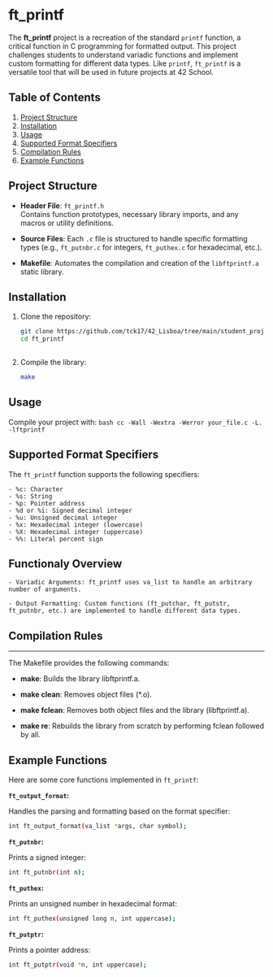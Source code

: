 # ft_printf

The **ft_printf** project is a recreation of the standard `printf` function, a critical function in C programming for formatted output. This project challenges students to understand variadic functions and implement custom formatting for different data types. Like `printf`, `ft_printf` is a versatile tool that will be used in future projects at 42 School.

## Table of Contents
1. [Project Structure](#project-structure)
2. [Installation](#installation)
3. [Usage](#usage)
4. [Supported Format Specifiers](#supported-format-specifiers)
5. [Compilation Rules](#compilation-rules)
6. [Example Functions](#example-functions)

## Project Structure

- **Header File**: `ft_printf.h`  
  Contains function prototypes, necessary library imports, and any macros or utility definitions.

- **Source Files**: Each `.c` file is structured to handle specific formatting types (e.g., `ft_putnbr.c` for integers, `ft_puthex.c` for hexadecimal, etc.).

- **Makefile**: Automates the compilation and creation of the `libftprintf.a` static library.

## Installation

1. Clone the repository:
   ```bash
   git clone https://github.com/tck17/42_Lisboa/tree/main/student_projects/ft_printf
   cd ft_printf
  
2. Compile the library:
   ```bash
   make

## Usage

Compile your project with:
	```bash
	cc -Wall -Wextra -Werror your_file.c -L. -lftprintf
	```  

## Supported Format Specifiers

The `ft_printf` function supports the following specifiers:

    - %c: Character
    - %s: String
    - %p: Pointer address
    - %d or %i: Signed decimal integer
    - %u: Unsigned decimal integer
    - %x: Hexadecimal integer (lowercase)
    - %X: Hexadecimal integer (uppercase)
    - %%: Literal percent sign

## Functionaly Overview
	
	- Variadic Arguments: ft_printf uses va_list to handle an arbitrary number of arguments.

	- Output Formatting: Custom functions (ft_putchar, ft_putstr, ft_putnbr, etc.) are implemented to handle different data types.

## Compilation Rules
-----------------

The Makefile provides the following commands:

*   **make**: Builds the library libftprintf.a.
    
*   **make clean**: Removes object files (\*.o).
    
*   **make fclean**: Removes both object files and the library (libftprintf.a).
    
*   **make re**: Rebuilds the library from scratch by performing fclean followed by all.


## Example Functions

Here are some core functions implemented in `ft_printf`:

**`ft_output_format`:**

Handles the parsing and formatting based on the format specifier:
```bash
int ft_output_format(va_list *args, char symbol);
```

**`ft_putnbr`:**

Prints a signed integer:
```bash
int ft_putnbr(int n);
```

**`ft_puthex`:**

Prints an unsigned number in hexadecimal format:
```bash
int ft_puthex(unsigned long n, int uppercase);
```

**`ft_putptr`:**

Prints a pointer address:
```bash
int ft_putptr(void *n, int uppercase);
```
